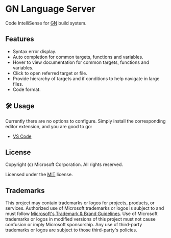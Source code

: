 # GN Language Server

Code IntelliSense for [GN](https://gn.googlesource.com/gn) build system.

## Features

-   Syntax error display.
-   Auto completion for common targets, functions and variables.
-   Hover to view documentation for common targets, functions and variables.
-   Click to open referred target or file.
-   Provide hierarchy of targets and if conditions to help navigate in large
    files.
-   Code format.

## 🛠️ Usage

Currently there are no options to configure. Simply install the corresponding
editor extension, and you are good to go:

-   [VS Code](https://marketplace.visualstudio.com/items?itemName=msedge-dev.gnls)

## License

Copyright (c) Microsoft Corporation. All rights reserved.

Licensed under the [MIT](LICENSE) license.

## Trademarks

This project may contain trademarks or logos for projects, products, or
services. Authorized use of Microsoft trademarks or logos is subject to and must
follow
[Microsoft's Trademark & Brand Guidelines](https://www.microsoft.com/en-us/legal/intellectualproperty/trademarks/usage/general).
Use of Microsoft trademarks or logos in modified versions of this project must
not cause confusion or imply Microsoft sponsorship. Any use of third-party
trademarks or logos are subject to those third-party's policies.
